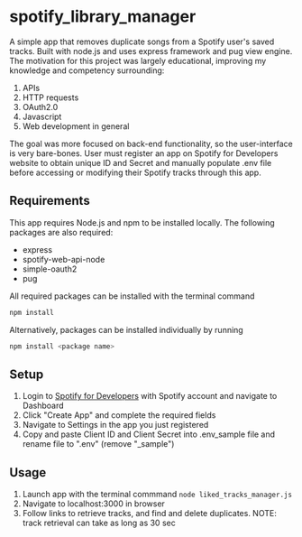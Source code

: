 # spotify_library_manager
A simple app that removes duplicate songs from a Spotify user's saved tracks. Built with node.js and uses express framework and pug view engine.  The motivation for this project was largely educational, improving my knowledge and competency surrounding:
1. APIs
2. HTTP requests
3. OAuth2.0
4. Javascript
5. Web development in general 

The goal was more focused on back-end functionality, so the user-interface is very bare-bones.  User must register an app on Spotify for Developers website to obtain unique ID and Secret and manually populate .env file before accessing or modifying their Spotify tracks through this app.

## Requirements
This app requires Node.js and npm to be installed locally.  The following packages are also required:
- express
- spotify-web-api-node
- simple-oauth2
- pug

All required packages can be installed with the terminal command
``` bash
npm install
```

Alternatively, packages can be installed individually by running 
```bash
npm install <package name>
```

## Setup
1. Login to [Spotify for Developers](https://developer.spotify.com/) with Spotify account and navigate to Dashboard
2. Click "Create App" and complete the required fields
3. Navigate to Settings in the app you just registered
4. Copy and paste Client ID and Client Secret into .env_sample file and rename file to ".env" (remove "\_sample")

## Usage
1. Launch app with the terminal commmand ```node liked_tracks_manager.js```
2. Navigate to localhost:3000 in browser
3. Follow links to retrieve tracks, and find and delete duplicates.  NOTE: track retrieval can take as long as 30 sec


